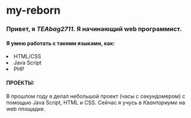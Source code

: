 # my-reborn
<h3>Привет, я <b><i>TEAbag2711.</i></b> Я начинающий web программист.</h3>
<h4>Я умею работать с такими языками, как:</h4>
<li>HTML/CSS</li>
<li>Java Script</li>
<li>PHP</li>
<h4>ПРОЕКТЫ:</h4>
В прошлом году я делал небольшой проект (часы с секундомером) с помощью Java Script, HTML и CSS.
Сейчас я учусь в <i>Кванториуме</i> на web площадке.
